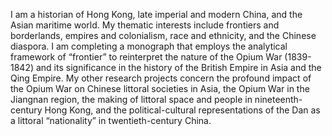 
I am a historian of Hong Kong, late imperial and modern China, and the Asian maritime world. My thematic interests include frontiers and borderlands, empires and colonialism, race and ethnicity, and the Chinese diaspora. I am completing a monograph that employs the analytical framework of “frontier” to reinterpret the nature of the Opium War (1839-1842) and its significance in the history of the British Empire in Asia and the Qing Empire. My other research projects concern the profound impact of the Opium War on Chinese littoral societies in Asia, the Opium War in the Jiangnan region, the making of littoral space and people in nineteenth-century Hong Kong, and the political-cultural representations of the Dan as a littoral “nationality” in twentieth-century China.
